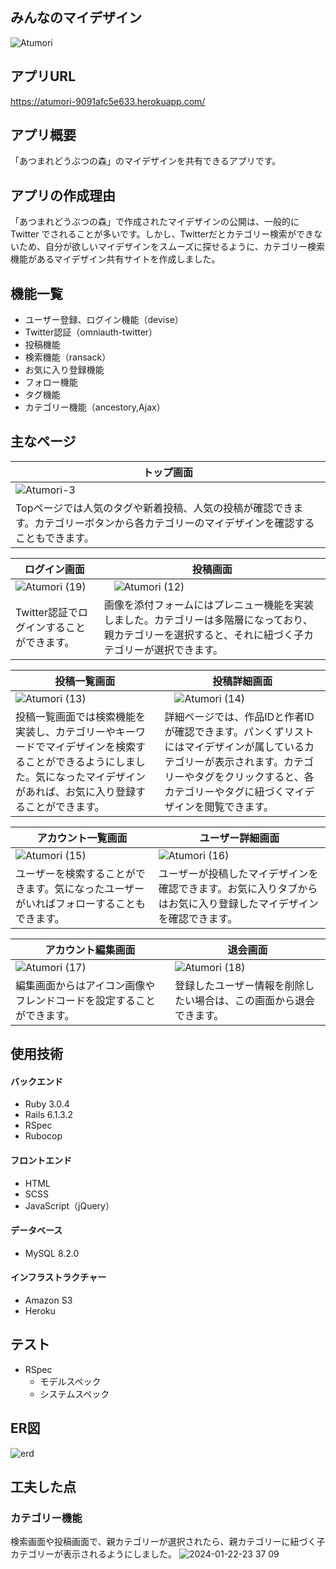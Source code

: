 ## みんなのマイデザイン
![Atumori](https://github.com/masu314/atumori/assets/148468447/5bffde11-134b-404e-b4aa-cf91cfda5337)

## アプリURL
https://atumori-9091afc5e633.herokuapp.com/

## アプリ概要
「あつまれどうぶつの森」のマイデザインを共有できるアプリです。

## アプリの作成理由
「あつまれどうぶつの森」で作成されたマイデザインの公開は、一般的に Twitter でされることが多いです。しかし、Twitterだとカテゴリー検索ができないため、自分が欲しいマイデザインをスムーズに探せるように、カテゴリー検索機能があるマイデザイン共有サイトを作成しました。

## 機能一覧
* ユーザー登録、ログイン機能（devise）
* Twitter認証（omniauth-twitter）
* 投稿機能
* 検索機能（ransack）
* お気に入り登録機能
* フォロー機能
* タグ機能
* カテゴリー機能（ancestory,Ajax）

## 主なページ

| トップ画面 |
| ---- |
| ![Atumori-_3_](https://github.com/masu314/atumori/assets/148468447/9cf0fe29-db93-489a-9d6b-39946634ab6f) | 
|Topページでは人気のタグや新着投稿、人気の投稿が確認できます。カテゴリーボタンから各カテゴリーのマイデザインを確認することもできます。


| ログイン画面 | 投稿画面 |
| ---- | ---- |
| ![Atumori (19)](https://github.com/masu314/atumori/assets/148468447/d4829763-bcaa-4c12-aad3-6df904d2f2cc) |　![Atumori (12)](https://github.com/masu314/atumori/assets/148468447/abd663f1-e943-401a-9289-d6a978586173) |
| Twitter認証でログインすることができます。 | 画像を添付フォームにはプレニュー機能を実装しました。カテゴリーは多階層になっており、親カテゴリーを選択すると、それに紐づく子カテゴリーが選択できます。 |

| 投稿一覧画面　| 投稿詳細画面 |
| ---- | ---- |
| ![Atumori (13)](https://github.com/masu314/atumori/assets/148468447/b91488cd-a840-4471-b632-209ba229e2ea) |　![Atumori (14)](https://github.com/masu314/atumori/assets/148468447/f9f8debe-6778-47e2-b637-10e3d9d8ae33) |
| 投稿一覧画面では検索機能を実装し、カテゴリーやキーワードでマイデザインを検索することができるようにしました。気になったマイデザインがあれば、お気に入り登録することができます。 | 詳細ページでは、作品IDと作者IDが確認できます。パンくずリストにはマイデザインが属しているカテゴリーが表示されます。カテゴリーやタグをクリックすると、各カテゴリーやタグに紐づくマイデザインを閲覧できます。|

| アカウント一覧画面 | ユーザー詳細画面 |
| ---- | ---- |
| ![Atumori (15)](https://github.com/masu314/atumori/assets/148468447/2d1ce12f-0e7b-4e28-bcf7-7ac1042557bd) | ![Atumori (16)](https://github.com/masu314/atumori/assets/148468447/8ba6ba1f-294d-4db5-82d1-82126815e148) |
| ユーザーを検索することができます。気になったユーザーがいればフォローすることもできます。 | ユーザーが投稿したマイデザインを確認できます。お気に入りタブからはお気に入り登録したマイデザインを確認できます。 |

| アカウント編集画面 | 退会画面 |
| ---- | ---- |
| ![Atumori (17)](https://github.com/masu314/atumori/assets/148468447/9fe20bbf-0853-4b1a-8ea5-45457928bb4d) | ![Atumori (18)](https://github.com/masu314/atumori/assets/148468447/17cf8d42-1fdd-4c21-8b15-e05dd340f06a) |
| 編集画面からはアイコン画像やフレンドコードを設定することができます。 | 登録したユーザー情報を削除したい場合は、この画面から退会できます。 |

## 使用技術

#### バックエンド
- Ruby 3.0.4
- Rails 6.1.3.2
- RSpec
- Rubocop

#### フロントエンド
- HTML
- SCSS
- JavaScript（jQuery）

#### データベース
- MySQL 8.2.0

#### インフラストラクチャー
- Amazon S3
- Heroku

## テスト
* RSpec
  * モデルスペック
  * システムスペック

## ER図
![erd](https://github.com/masu314/atumori/assets/148468447/24f86678-e419-477f-9dc9-1d9b356673a2)

## 工夫した点

### カテゴリー機能
検索画面や投稿画面で、親カテゴリーが選択されたら、親カテゴリーに紐づく子カテゴリーが表示されるようにしました。
![2024-01-22-23 37 09](https://github.com/masu314/atumori/assets/148468447/233f09f2-eabd-4533-9d4c-558e456a0fcf)




